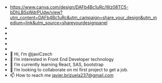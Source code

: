 - https://www.canva.com/design/DAFb4Bc1uRc/Wz08TC5-bDhLBSsWdrPUdw/view?utm_content=DAFb4Bc1uRc&utm_campaign=share_your_design&utm_medium=link&utm_source=shareyourdesignpanel
- 
- 
- 
- 
- 
- 👋 Hi, I’m @javiCzech
- 👀 I’m interested in Front End Developer technology
- 🌱 I’m currently learning React, SAS, bootstrap
- 💞️ I’m looking to collaborate on mi first project to get a job.
- 📫 How to reach me javier.brizuela237@gmail.com

<!---
javiCzech/javiCzech is a ✨ special ✨ repository because its `README.md` (this file) appears on your GitHub profile.
You can click the Preview link to take a look at your changes.
--->
